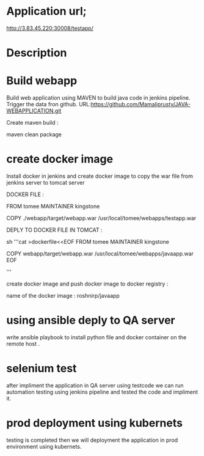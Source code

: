 # Application url;
http://3.83.45.220:30008/testapp/

# Description

# Build webapp

Build web application using MAVEN to build java code in jenkins pipeline.
Trigger the data fron github.
URL:https://github.com/Mamaliprusty/JAVA-WEBAPPLICATION.git


 Create maven build :

  maven clean package

# create docker image

Install docker in jenkins and create docker image to copy the war file from jenkins server to tomcat server

DOCKER FILE :

FROM tomee
MAINTAINER kingstone

COPY ./webapp/target/webapp.war /usr/local/tomee/webapps/testapp.war

DEPLY TO DOCKER FILE IN TOMCAT :

sh '''cat >dockerfile<<EOF
FROM tomee
MAINTAINER kingstone

COPY webapp/target/webapp.war /usr/local/tomee/webapps/javaapp.war
EOF

'''

create docker image and push docker image to docker registry :

name of the docker image : roshnirp/javaapp


# using ansible deply to QA server

write ansible playbook to install python file and docker container on the remote host .

#  selenium test

after impliment the application in QA server using testcode we can run automation testing using jenkins pipeline and tested the code and impliment it.

# prod deployment using kubernets

testing is completed then we will deployment the application in prod environment using kubernets.


      





